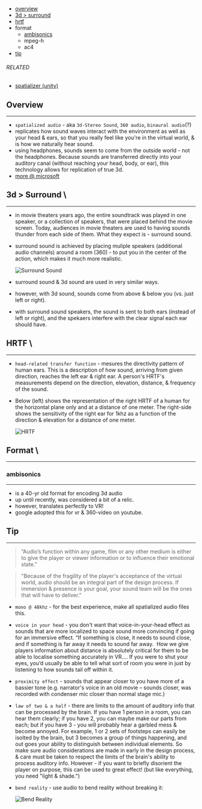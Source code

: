 * [overview](#overview)
* [3d > surround](#surround-vs-3d)
* [hrtf](#hrtf)
* format
    * [ambisonics](#ambisonics)
    * mpeg-h
    * ac4
* [tip](#tip)

###### RELATED

* [spatializer (unity)](../../engine/unity/spatializer)

## Overview <a name="overview"></a>

---

* `spatialized audio` - aka `3d-Stereo Sound`, `360 audio`, `binaural audio`(?)
* replicates how sound waves interact with the environment as well as your head & ears, so that you really feel like you're in the virtual world, & is how we naturally hear sound.
* using headphones, sounds seem to come from the outside world - not the headphones.  Because sounds are transferred directly into your auditory canal (without reaching your head, body, or ear), this technology allows for replication of true 3d.
* [more @ microsoft](https://www.microsoft.com/en-us/research/project/spatial-audio/)

## 3d > Surround <a name="surround-vs-3d"></a>\

---

* in movie theaters years ago, the entire soundtrack was played in one speaker, or a collection of speakers, that were placed behind the movie screen.  Today, audiences in movie theaters are used to having sounds thunder from each side of them.  What they expect is - surround sound.

* surround sound is achieved by placing muliple speakers (additional audio channels) around a room (360) - to put you in the center of the action, which makes it much more realistic.

  ![Surround Sound](_asset/img/1.png)

* surround sound & 3d sound are used in very similar ways.

* however, with 3d sound, sounds come from above & below you (vs. just left or right).

* with surround sound speakers, the sound is sent to both ears (instead of left or right), and the spekaers interfere with the clear signal each ear should have.

## HRTF <a name="hrtf"></a>\

---

* `head-related transfer function` - mesures the directivity pattern of human ears.  This is a description of how sound, arriving from given direction, reaches the left ear & right ear.  A person's HRTF's measurements depend on the direction, elevation, distance, & frequency of the sound.
* Below (left) shows the representation of the right HRTF of a human for the horizontal plane only and at a distance of one meter.  The right-side shows the sensitivity of the right ear for 1khz as a function of the direction & elevation for a distance of one meter.

  ![HRTF](_asset/img/2.png)

## Format <a name="format"></a>\

---

### ambisonics <a name="ambisonics"></a>

---

* is a 40-yr old format for encoding 3d audio
* up until recently, was considered a bit of a relic.
* however, translates perfectly to VR!
* google adopted this for vr & 360-video on youtube.

## Tip <a name="tip"></a>

---

> “Audio’s function within any game, film or any other medium is either to give the player or viewer information or to influence their emotional state.”

> "Because of the fragility of the player's acceptance of the virtual world, audio should be an integral part of the design process.  If immersion & presence is your goal, your sound team will be the ones that will have to deliver."

* `mono @ 48khz` - for the best experience, make all spatialized audio files this.
* `voice in your head` - you don't want that voice-in-your-head effect as sounds that are more localized to space sound more convincing if going for an immersive effect. “If something is close, it needs to sound close, and if something is far away it needs to sound far away.  How we give players information about distance is absolutely critical for them to be able to localise something accurately in VR.... If you were to shut your eyes, you’d usually be able to tell what sort of room you were in just by listening to how sounds tail off within it.
* `proximity effect` - sounds that appear closer to you have more of a bassier tone (e.g. narrator's voice in an old movie – sounds closer, was recorded with condenser mic closer than normal stage mic.)
* `law of two & a half` - there are limits to the amount of auditory info that can be processed by the brain.  If you have 1 person in a room, you can hear them clearly; if you have 2, you can maybe make our parts from each; but if you have 3 - you will probably hear a garbled mess & become annoyed.  For example, 1 or 2 sets of footsteps can easily be isolted by the brain, but 3 becomes a group of things happening, and out goes your ability to distinguish between individual elements.  So make sure audio considerations are made in early in the design process, & care must be taken to respect the limits of the brain's ability to process auditory info.  However - if you want to briefly disorient the player on purpose, this can be used to great effect! (but like everything, you need "light & shade.")
* `bend reality` - use audio to bend reality without breaking it:

  ![Bend Reality](_asset/img/4.png)